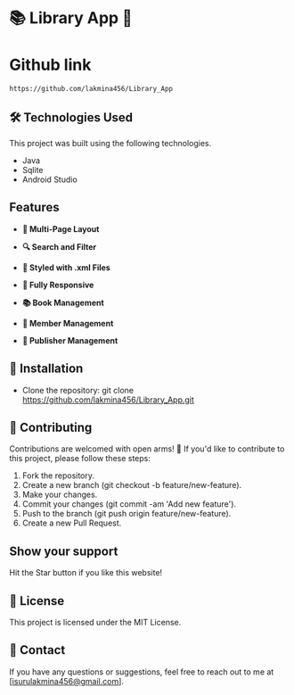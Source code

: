 # 📚 Library App 📖


# Github link 

	https://github.com/lakmina456/Library_App

## **🛠️ Technologies Used**

This project was built using the following technologies.

- Java
- Sqlite
- Android Studio

## **Features**

- **📖 Multi-Page Layout**

- **🔍 Search and Filter**

- **🎨 Styled with .xml Files**

- **📱 Fully Responsive**

- **📚 Book Management**

- **👥 Member Management**

- **🏢 Publisher Management**

## **🚀 Installation**
- Clone the repository: git clone https://github.com/lakmina456/Library_App.git

## 🤝 Contributing

Contributions are welcomed with open arms! 🙌 If you'd like to contribute to this project, 
please follow these steps:

1. Fork the repository.
2. Create a new branch (git checkout -b feature/new-feature).
3. Make your changes.
4. Commit your changes (git commit -am 'Add new feature').
5. Push to the branch (git push origin feature/new-feature).
6. Create a new Pull Request.

## **Show your support**

Hit the Star button if you like this website!

## **📝 License**
This project is licensed under the MIT License.

## **📧 Contact**
If you have any questions or suggestions, feel free to reach out to me at [isurulakmina456@gmail.com].